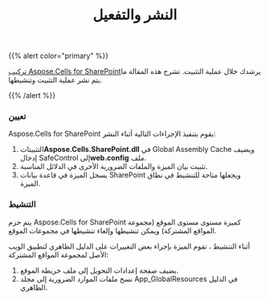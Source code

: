 ﻿---
title: النشر والتفعيل
type: docs
weight: 20
url: /ar/sharepoint/deployment-and-activation/
---
{{% alert color="primary" %}} 

[تركيب Aspose.Cells for SharePoint](/cells/ar/sharepoint/installing-aspose-cells-for-sharepoint/)يرشدك خلال عملية التثبيت. تشرح هذه المقالة ما يتم نشر عملية التثبيت وتنشيطها.

{{% /alert %}} 
### **تعيين**
Aspose.Cells for SharePoint يقوم بتنفيذ الإجراءات التالية أثناء النشر:

1.  التثبيتات**Aspose.Cells.SharePoint.dll** في Global Assembly Cache ويضيف إدخال SafeControl إلى**web.config** ملف.
1. تثبيت بيان الميزة والملفات الضرورية الأخرى في الدلائل المناسبة.
1. يسجل الميزة في قاعدة بيانات SharePoint ويجعلها متاحة للتنشيط في نطاق الميزة.
### **التنشيط**
 يتم حزم Aspose.Cells for SharePoint كميزة مستوى مستوى الموقع (مجموعة المواقع المشتركة) ويمكن تنشيطها وإلغاء تنشيطها في مجموعات الموقع.

أثناء التنشيط ، تقوم الميزة بإجراء بعض التغييرات على الدليل الظاهري لتطبيق الويب الأصل لمجموعة المواقع المشتركة:

1. يضيف صفحة إعدادات التحويل إلى ملف خريطة الموقع.
1. نسخ ملفات الموارد الضرورية إلى مجلد App_GlobalResources في الدليل الظاهري.
